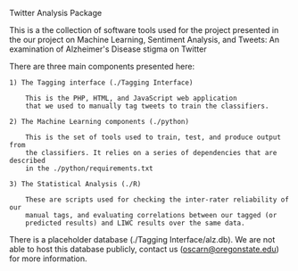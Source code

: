 Twitter Analysis Package

This is a the collection of software tools used for the project presented in 
the our project on 
    Machine Learning, Sentiment Analysis, and Tweets: 
    An examination of Alzheimer's Disease stigma on Twitter

There are three main components presented here:

    1) The Tagging interface (./Tagging Interface)

        This is the PHP, HTML, and JavaScript web application 
        that we used to manually tag tweets to train the classifiers.

    2) The Machine Learning components (./python)

        This is the set of tools used to train, test, and produce output from 
        the classifiers. It relies on a series of dependencies that are described 
        in the ./python/requirements.txt

    3) The Statistical Analysis (./R)

        These are scripts used for checking the inter-rater reliability of our 
        manual tags, and evaluating correlations between our tagged (or 
        predicted results) and LIWC results over the same data.

There is a placeholder database (./Tagging Interface/alz.db). We are not able to
host this database publicly, contact us (oscarn@oregonstate.edu) for more 
information.